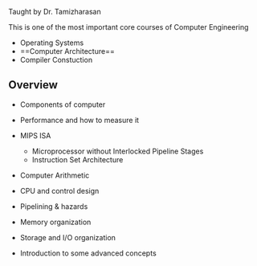 Taught by Dr. Tamizharasan

This is one of the most important core courses of Computer Engineering

- Operating Systems
- ==Computer Architecture==
- Compiler Constuction

## Overview

- Components of computer

- Performance and how to measure it

- MIPS ISA
    - Microprocessor without Interlocked Pipeline Stages
    - Instruction Set Architecture
- Computer Arithmetic

- CPU and control design

- Pipelining & hazards

- Memory organization

- Storage and I/O organization

- Introduction to some advanced concepts